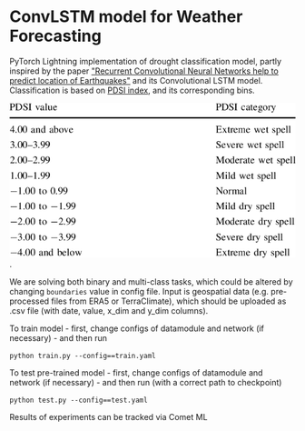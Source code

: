 # ConvLSTM model for Weather Forecasting

PyTorch Lightning implementation of drought classification model, partly inspired by the paper ["Recurrent Convolutional Neural Networks help to predict location of Earthquakes"](https://arxiv.org/abs/2004.09140) and its Convolutional LSTM model. Classification is based on [PDSI index](https://en.wikipedia.org/wiki/Palmer_drought_index), and its corresponding bins. 

![](https://raw.githubusercontent.com/VGrabar/Weather-Prediction-NN/multiclass/docs/pdsi_bins.png).

We are solving both binary and multi-class tasks, which could be altered by changing `boundaries` value in config file.
Input is geospatial data (e.g. pre-processed files from ERA5 or TerraClimate), which should be uploaded as .csv file (with date, value, x_dim and y_dim columns).  

To train model - first, change configs of datamodule and network (if necessary) - and then run
```
python train.py --config==train.yaml
```

To test pre-trained model - first, change configs of datamodule and network (if necessary) - and then run (with a correct path to checkpoint)
```
python test.py --config==test.yaml
```

Results of experiments can be tracked via Comet ML 

